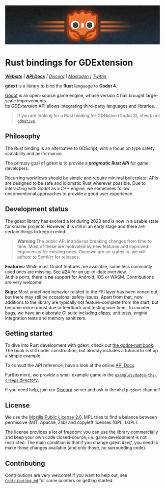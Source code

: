 ![logo.png](assets/gdext-ferris.png)

# Rust bindings for GDExtension

_**[Website]** | **[API Docs]** | [Discord] | [Mastodon] | [Twitter]_

**gdext** is a library to bind the **Rust** language to **Godot 4**.

[Godot] is an open-source game engine, whose version 4 has brought large-scale improvements.  
Its _GDExtension_ API allows integrating third-party languages and libraries.

> If you are looking for a Rust binding for GDNative (Godot 3), check out [`gdnative`].


## Philosophy

The Rust binding is an alternative to GDScript, with a focus on type safety, scalability and performance.

The primary goal of gdext is to provide a _**pragmatic Rust API**_ for game developers.

Recurring workflows should be simple and require minimal boilerplate. APIs are designed to be safe and idiomatic Rust wherever possible.
Due to interacting with Godot as a C++ engine, we sometimes follow unconventional approaches to provide a good user experience.


## Development status

The gdext library has evolved a lot during 2023 and is now in a usable state for smaller projects.
However, it is still in an early stage and there are certain things to keep in mind.

> **Warning**
> The public API introduces breaking changes from time to time. Most of these are motivated by new features and
> improved ergonomics for existing ones. Once we are on crates.io, we will adhere to SemVer for releases.

**Features:** While most Godot features are available, some less commonly used ones are missing. See [#24] for an up-to-date overview.  
At this point, there is **no** support for Android, iOS or WASM. Contributions are very welcome!

**Bugs:** Most undefined behavior related to the FFI layer has been ironed out, but there may still be occasional safety issues. Apart from that,
new additions to the library are typically not feature-complete from the start, but become more robust due to feedback and testing over time.
To counter bugs, we have an elaborate CI suite including clippy, unit tests, engine integration tests and memory sanitizers.


## Getting started

To dive into Rust development with gdext, check out [the godot-rust book][book]. The book is still under construction,
but already includes a tutorial to set up a simple example.

To consult the API reference, have a look at the online [API Docs].

Furthermore, we provide a small example game in the [`examples/dodge-the-creeps` directory][dodge-the-creeps].

If you need help, join our [Discord] server and ask in the `#help-gdext` channel!


## License

We use the [Mozilla Public License 2.0][mpl]. MPL tries to find a balance between permissive (MIT, Apache, Zlib) and copyleft licenses (GPL, LGPL).

The license provides a lot of freedom: you can use the library commercially and keep your own code closed-source,
i.e. game development is not restricted. The main condition is that if you change gdext _itself_, you need to make
those changes available (and only those, no surrounding code).


## Contributing

Contributions are very welcome! If you want to help out, see [`Contributing.md`](Contributing.md) for some pointers on getting started.

[#24]: https://github.com/godot-rust/gdext/issues/24
[`gdnative`]: https://github.com/godot-rust/gdnative
[API Docs]: https://godot-rust.github.io/docs/gdext
[book]: https://godot-rust.github.io/book/gdext
[Discord]: https://discord.gg/aKUCJ8rJsc
[dodge-the-creeps]: examples/dodge-the-creeps
[Godot]: https://godotengine.org
[Mastodon]: https://mastodon.gamedev.place/@GodotRust
[mpl]: https://www.mozilla.org/en-US/MPL
[Twitter]: https://twitter.com/GodotRust
[Website]: https://godot-rust.github.io
